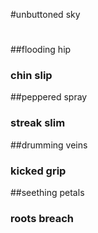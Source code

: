 #unbuttoned sky
#
#
##flooding hip
### chin slip
##peppered spray
### streak slim
##drumming veins
### kicked grip
##seething petals
### roots breach
